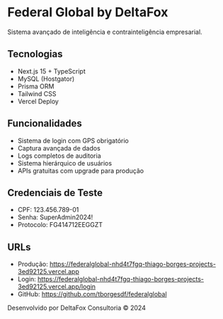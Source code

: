 # Federal Global by DeltaFox

Sistema avançado de inteligência e contrainteligência empresarial.

## Tecnologias

- Next.js 15 + TypeScript
- MySQL (Hostgator)
- Prisma ORM
- Tailwind CSS
- Vercel Deploy

## Funcionalidades

- Sistema de login com GPS obrigatório
- Captura avançada de dados
- Logs completos de auditoria
- Sistema hierárquico de usuários
- APIs gratuitas com upgrade para produção

## Credenciais de Teste

- CPF: 123.456.789-01
- Senha: SuperAdmin2024!
- Protocolo: FG414712EEGGZT

## URLs

- Produção: https://federalglobal-nhd4t7fgq-thiago-borges-projects-3ed92125.vercel.app
- Login: https://federalglobal-nhd4t7fgq-thiago-borges-projects-3ed92125.vercel.app/login
- GitHub: https://github.com/tborgesdf/federalglobal

Desenvolvido por DeltaFox Consultoria © 2024










